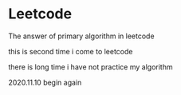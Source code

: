 # Leetcode
The answer of primary algorithm in leetcode

this is second time i come to leetcode

there is long time i have not practice my algorithm

2020.11.10 begin again